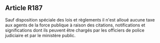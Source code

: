 Article R187
----
Sauf disposition spéciale des lois et règlements il n'est alloué aucune taxe aux
agents de la force publique à raison des citations, notifications et
significations dont ils peuvent être chargés par les officiers de police
judiciaire et par le ministère public.
